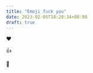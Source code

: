 ```yaml
---
title: "Emoji fuck you"
date: 2023-02-05T18:20:34+08:00
draft: true
---
```


:heart:

:+1:

:see_no_evil:
